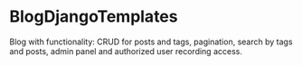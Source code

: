 # BlogDjangoTemplates
Blog  with functionality: CRUD for posts and tags, pagination, search by tags and posts, admin panel and authorized user recording access.
